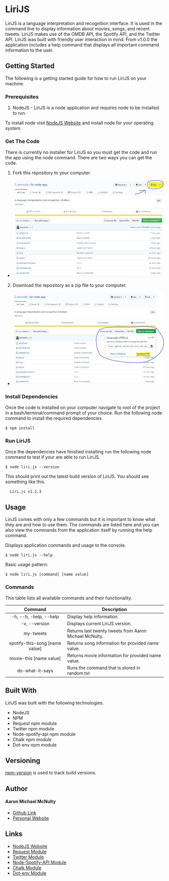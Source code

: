 # LiriJS
LiriJS is a language interpretation and recognition interface. It is used in the command line to display information about movies, songs, and recent tweets. LiriJS makes use of the OMDB API, the Spotify API, and the Twitter API. LiriJS was built with friendly user interaction in mind. From v1.0.0 the application includes a help command that displays all important command information to the user.

## Getting Started
The following is a getting started guide for how to run LiriJS on your machine.

### Prerequisites
1. NodeJS - LiriJS is a node application and requires node to be installed to run.

To install node visit [NodeJS Website](https://nodejs.org/en/ "Node.js") and install node for your operating system.

### Get The Code
There is currently no installer for LiriJS so you must get the code and run the app using the node command. There are two ways you can get the code.
1. Fork this repository to your computer.
  * ![Fork This Repo](https://raw.githubusercontent.com/amcnulty/liri-node-app/master/readme_res/fork.JPG "Fork This Repo")
2. Download the repository as a zip file to your computer.
  * ![Download This Repo](https://raw.githubusercontent.com/amcnulty/liri-node-app/master/readme_res/download.JPG "Download This Repo")

### Install Dependencies
Once the code is installed on your computer navigate to root of the project in a bash/terminal/command prompt of your choice. Run the following node command to install the required dependencies.

```
$ npm install
```

### Run LiriJS
Once the dependencies have finished installing run the following node command to test if your are able to run LiriJS.

```
$ node liri.js --version
```

This should print out the latest build version of LiriJS. You should see something like this.

```
  Liri.js v1.1.3
```

## Usage
LiriJS comes with only a few commands but it is important to know what they are and how to use them. The commands are listed here and you can also view the commands from the application itself by running the help command.

Displays application commands and usage to the console.
```
$ node liri.js --help
```

Basic usage pattern:
```
$ node liri.js [command] [name value]
```

### Commands
This table lists all available commands and their functionality.

|Command                        |Description                                                   |
|:-----------------------------:|--------------------------------------------------------------|
|-h, --h, -help, --help         |Display help information.                                     |
|-v, --version                  |Displays current LiriJS version.                              |
|my-tweets                      |Returns last twenty tweets from Aaron Michael McNulty.        |
|spotify-this-song [name value] |Returns song information for provided name value.             |
|movie-this [name value]        |Returns movie information for provided name value.            |
|do-what-it-says                |Runs the command that is stored in random.txt                 |

## Built With
LiriJS was built with the following technologies.

* NodeJS
* NPM
* Request npm module
* Twitter npm module
* Node-spotify-api npm module
* Chalk npm module
* Dot-env npm module

## Versioning
[npm-version](https://docs.npmjs.com/cli/version "version | npm Documentation") is used to track build versions.

## Author
#### Aaron Michael McNulty
* [Github Link](https://github.com/amcnulty "amcnulty (Aaron Michael McNulty)")
* [Personal Website](http://www.aaronmichael.tk "Aaron Michael McNulty")

## Links
* [NodeJS Website](https://nodejs.org/en/ "Node.js")
* [Request Module](https://www.npmjs.com/package/request "Request")
* [Twitter Module](https://www.npmjs.com/package/twitter "Twitter")
* [Node-Spotify-API Module](https://www.npmjs.com/package/node-spotify-api "Node-Spotify-API")
* [Chalk Module](https://www.npmjs.com/package/chalk "Chalk")
* [Dot-env Module](https://www.npmjs.com/package/dot-env "Dot-env")